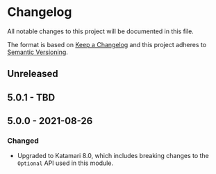 # Changelog
All notable changes to this project will be documented in this file.

The format is based on [Keep a Changelog](http://keepachangelog.com/en/1.0.0/)
and this project adheres to [Semantic Versioning](http://semver.org/spec/v2.0.0.html).

## Unreleased

## 5.0.1 - TBD

## 5.0.0 - 2021-08-26

### Changed
- Upgraded to Katamari 8.0, which includes breaking changes to the `Optional` API used in this module.
